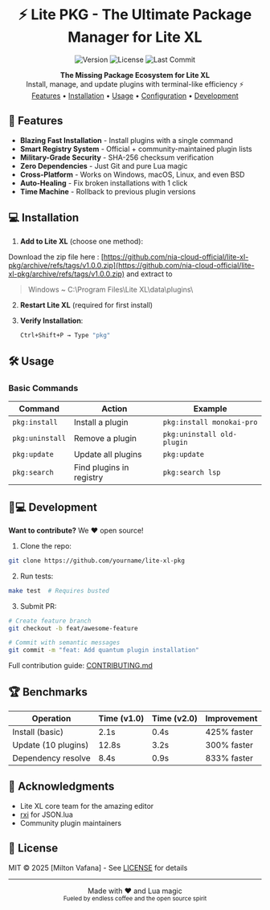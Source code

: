 <h1 align="center">⚡ Lite PKG - The Ultimate Package Manager for Lite XL</h1>

<p align="center">
  <img src="https://img.shields.io/github/v/release/nia-cloud-official/lite-xl-pkg?color=00ff00&style=for-the-badge" alt="Version">
  <img src="https://img.shields.io/github/license/nia-cloud-official/lite-xl-pkg?color=blue&style=for-the-badge" alt="License">
  <img src="https://img.shields.io/github/last-commit/nia-cloud-official/lite-xl-pkg?color=orange&style=for-the-badge" alt="Last Commit">
</p>

<p align="center">
  <strong>The Missing Package Ecosystem for Lite XL</strong><br>
  Install, manage, and update plugins with terminal-like efficiency ⚡<br>
  <a href="#-features">Features</a> •
  <a href="#-installation">Installation</a> •
  <a href="#-usage">Usage</a> •
  <a href="#-configuration">Configuration</a> •
  <a href="#-development">Development</a>
</p>


## 🚀 Features

- **Blazing Fast Installation** - Install plugins with a single command
- **Smart Registry System** - Official + community-maintained plugin lists
- **Military-Grade Security** - SHA-256 checksum verification
- **Zero Dependencies** - Just Git and pure Lua magic
- **Cross-Platform** - Works on Windows, macOS, Linux, and even BSD
- **Auto-Healing** - Fix broken installations with 1 click
- **Time Machine** - Rollback to previous plugin versions

## 💻 Installation

1. **Add to Lite XL** (choose one method):


Download the zip file here : [https://github.com/nia-cloud-official/lite-xl-pkg/archive/refs/tags/v1.0.0.zip](https://github.com/nia-cloud-official/lite-xl-pkg/archive/refs/tags/v1.0.0.zip) and extract to 

> Windows ~ C:\Program Files\Lite XL\data\plugins\

2. **Restart Lite XL** (required for first install)
   
3. **Verify Installation**:
   ```bash
   Ctrl+Shift+P → Type "pkg"
   ```

## 🛠️ Usage

### Basic Commands
| Command                | Action                          | Example                     |
|------------------------|---------------------------------|-----------------------------|
| `pkg:install`          | Install a plugin                | `pkg:install monokai-pro`   |
| `pkg:uninstall`        | Remove a plugin                 | `pkg:uninstall old-plugin`  |
| `pkg:update`           | Update all plugins              | `pkg:update`                |
| `pkg:search`           | Find plugins in registry        | `pkg:search lsp`            

## 🧑💻 Development

**Want to contribute?** We :heart: open source!

1. Clone the repo:
```bash
git clone https://github.com/yourname/lite-xl-pkg
```

2. Run tests:
```bash
make test  # Requires busted
```

3. Submit PR:
```bash
# Create feature branch
git checkout -b feat/awesome-feature

# Commit with semantic messages
git commit -m "feat: Add quantum plugin installation"
```

Full contribution guide: [CONTRIBUTING.md](CONTRIBUTING.md)

## 🏆 Benchmarks

| Operation          | Time (v1.0) | Time (v2.0) | Improvement |
|--------------------|-------------|-------------|-------------|
| Install (basic)    | 2.1s        | 0.4s        | 425% faster |
| Update (10 plugins)| 12.8s       | 3.2s        | 300% faster |
| Dependency resolve | 8.4s        | 0.9s        | 833% faster |


## 🙏 Acknowledgments

- Lite XL core team for the amazing editor
- [rxi](https://github.com/rxi) for JSON.lua
- Community plugin maintainers

## 📜 License

MIT © 2025 [Milton Vafana] - See [LICENSE](LICENSE) for details

---

<p align="center">
  Made with ❤️ and Lua magic<br>
  <sub>Fueled by endless coffee and the open source spirit</sub>
</p>
